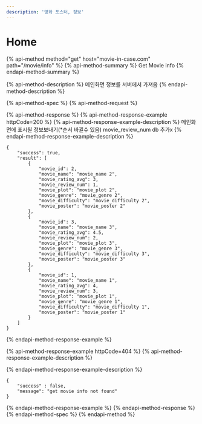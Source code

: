 ```yaml
---
description: '영화 포스터, 정보'
---
```


# Home

{% api-method method="get" host="movie-in-case.com" path="/movie/info" %}
{% api-method-summary %}
Get Movie info
{% endapi-method-summary %}

{% api-method-description %}
 메인화면 정보를 서버에서 가져옴
{% endapi-method-description %}

{% api-method-spec %}
{% api-method-request %}

{% api-method-response %}
{% api-method-response-example httpCode=200 %}
{% api-method-response-example-description %}
메인화면에 표시될 정보보내기\(\*순서 바뀔수 있음\) movie\_review\_num db 추가x
{% endapi-method-response-example-description %}

```
{
    "success": true,
    "result": [
        {
            "movie_id": 2,
            "movie_name": "movie_name 2",
            "movie_rating_avg": 3,
            "movie_review_num": 1,
            "movie_plot": "movie_plot 2",
            "movie_genre": "movie_genre 2",
            "movie_difficulty": "movie_difficulty 2",
            "movie_poster": "movie_poster 2"
        },
        {
            "movie_id": 3,
            "movie_name": "movie_name 3",
            "movie_rating_avg": 4.5,
            "movie_review_num": 2,
            "movie_plot": "movie_plot 3",
            "movie_genre": "movie_genre 3",
            "movie_difficulty": "movie_difficulty 3",
            "movie_poster": "movie_poster 3"
        },
        {
            "movie_id": 1,
            "movie_name": "movie_name 1",
            "movie_rating_avg": 4,
            "movie_review_num": 3,
            "movie_plot": "movie_plot 1",
            "movie_genre": "movie_genre 1",
            "movie_difficulty": "movie_difficulty 1",
            "movie_poster": "movie_poster 1"
        }
    ]
}
```
{% endapi-method-response-example %}

{% api-method-response-example httpCode=404 %}
{% api-method-response-example-description %}

{% endapi-method-response-example-description %}

```
{   
    "success" : false, 
    "message": "get movie info not found"
}
```
{% endapi-method-response-example %}
{% endapi-method-response %}
{% endapi-method-spec %}
{% endapi-method %}



